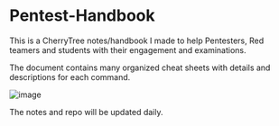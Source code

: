 # Pentest-Handbook
This is a CherryTree notes/handbook I made  to help Pentesters, Red teamers and students with their engagement and examinations.

The document contains many organized cheat sheets with details and descriptions for each command. 

![image](https://user-images.githubusercontent.com/5632967/207492004-00f364c8-7476-49d6-9e82-4f648aecdd37.png)


The notes and repo will be updated daily.
